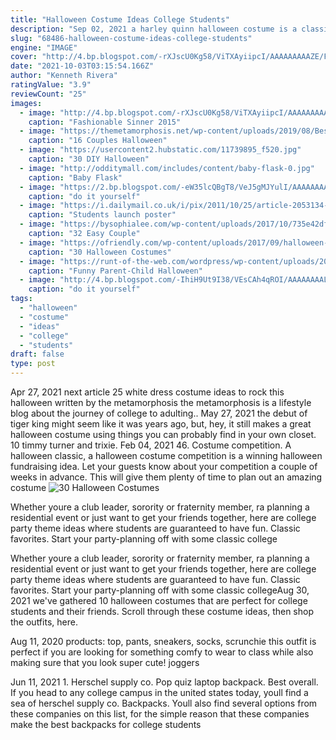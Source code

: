 ```yaml
---
title: "Halloween Costume Ideas College Students"
description: "Sep 02, 2021 a harley quinn halloween costume is a classic so you can guarantee it is on the list of halloween costumes college girls are loving! pair her iconic t-shirts with red and blue shorts. Add"
slug: "68486-halloween-costume-ideas-college-students"
engine: "IMAGE"
cover: "http://4.bp.blogspot.com/-rXJscU0Kg58/ViTXAyiipcI/AAAAAAAAAZE/FvT5Vjk-yT4/s1600/bff%2Bcostume%2B4.jpg"
date: "2021-10-03T03:15:54.166Z"
author: "Kenneth Rivera"
ratingValue: "3.9"
reviewCount: "25"
images:
  - image: "http://4.bp.blogspot.com/-rXJscU0Kg58/ViTXAyiipcI/AAAAAAAAAZE/FvT5Vjk-yT4/s1600/bff%2Bcostume%2B4.jpg"
    caption: "Fashionable Sinner 2015"
  - image: "https://themetamorphosis.net/wp-content/uploads/2019/08/Best-Couples-Costumes-Matching-Costumes-For-Halloween-2019.jpg"
    caption: "16 Couples Halloween"
  - image: "https://usercontent2.hubstatic.com/11739895_f520.jpg"
    caption: "30 DIY Halloween"
  - image: "http://odditymall.com/includes/content/baby-flask-0.jpg"
    caption: "Baby Flask"
  - image: "https://2.bp.blogspot.com/-eW35lcQBgT8/VeJ5gMJYulI/AAAAAAAALt4/cYY2TUctUGI/s1600/IMG_5001_2.jpg"
    caption: "do it yourself"
  - image: "https://i.dailymail.co.uk/i/pix/2011/10/25/article-2053134-0E85B6E800000578-103_634x948.jpg"
    caption: "Students launch poster"
  - image: "https://bysophialee.com/wp-content/uploads/2017/10/735e42dfe5a2ac27e2bbc100ee77be80.jpg"
    caption: "32 Easy Couple"
  - image: "https://ofriendly.com/wp-content/uploads/2017/09/halloween-costumes-friends/31-halloween-costumes-for-best-friends.jpg"
    caption: "30 Halloween Costumes"
  - image: "https://runt-of-the-web.com/wordpress/wp-content/uploads/2016/10/vegetable-baby-with-chef-parents.jpg"
    caption: "Funny Parent-Child Halloween"
  - image: "http://4.bp.blogspot.com/-IhiH9Ut9I38/VEsCAh4qROI/AAAAAAAALE8/_dg1as3UDLQ/s1600/IMG_5817.jpg"
    caption: "do it yourself"
tags:
  - "halloween"
  - "costume"
  - "ideas"
  - "college"
  - "students"
draft: false
type: post
---
```


Apr 27, 2021 next article 25 white dress costume ideas to rock this halloween written by the metamorphosis the metamorphosis is a lifestyle blog about the journey of college to adulting.. May 27, 2021 the debut of tiger king might seem like it was years ago, but, hey, it still makes a great halloween costume using things you can probably find in your own closet. 10 timmy turner and trixie. Feb 04, 2021 46. Costume competition. A halloween classic, a halloween costume competition is a winning halloween fundraising idea. Let your guests know about your competition a couple of weeks in advance. This will give them plenty of time to plan out an amazing costume
![30 Halloween Costumes](https://ofriendly.com/wp-content/uploads/2017/09/halloween-costumes-friends/31-halloween-costumes-for-best-friends.jpg "30 Halloween Costumes")

Whether youre a club leader, sorority or fraternity member, ra planning a residential event or just want to get your friends together, here are college party theme ideas where students are guaranteed to have fun. Classic favorites. Start your party-planning off with some classic college
<!--inArticleAds-->

<!--galleryOne-->

Whether youre a club leader, sorority or fraternity member, ra planning a residential event or just want to get your friends together, here are college party theme ideas where students are guaranteed to have fun. Classic favorites. Start your party-planning off with some classic collegeAug 30, 2021 we've gathered 10 halloween costumes that are perfect for college students and their friends. Scroll through these costume ideas, then shop the outfits, here.
<!--inArticleAds-->

<!--galleryTwo-->

Aug 11, 2020 products: top, pants, sneakers, socks, scrunchie this outfit is perfect if you are looking for something comfy to wear to class while also making sure that you look super cute! joggers
<!--galleryThree-->

Jun 11, 2021 1. Herschel supply co. Pop quiz laptop backpack. Best overall. If you head to any college campus in the united states today, youll find a sea of herschel supply co. Backpacks. Youll also find several options from these companies on this list, for the simple reason that these companies make the best backpacks for college students